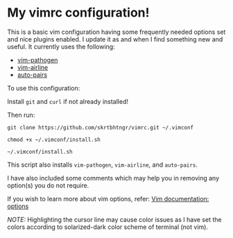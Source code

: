 # My vimrc configuration!

This is a basic vim configuration having some frequently needed options set and nice plugins enabled. I update it as and when I find something new and useful. It currently uses the following:

* [vim-pathogen](https://github.com/tpope/vim-pathogen)
* [vim-airline](https://github.com/vim-airline/vim-airline)
* [auto-pairs](https://github.com/jiangmiao/auto-pairs)

To use this configuration:

Install `git` and `curl` if not already installed!

Then run:

`git clone https://github.com/skrtbhtngr/vimrc.git ~/.vimconf`

`chmod +x ~/.vimconf/install.sh`

`~/.vimconf/install.sh`

This script also installs `vim-pathogen`, `vim-airline`, and `auto-pairs`.

I have also included some comments which may help you in removing any option(s) you do not require.

If you wish to learn more about vim options, refer: [Vim documentation: options](http://vimdoc.sourceforge.net/htmldoc/options.html)

*NOTE:* Highlighting the cursor line may cause color issues as I have set the colors according to solarized-dark color scheme of terminal (not vim).
